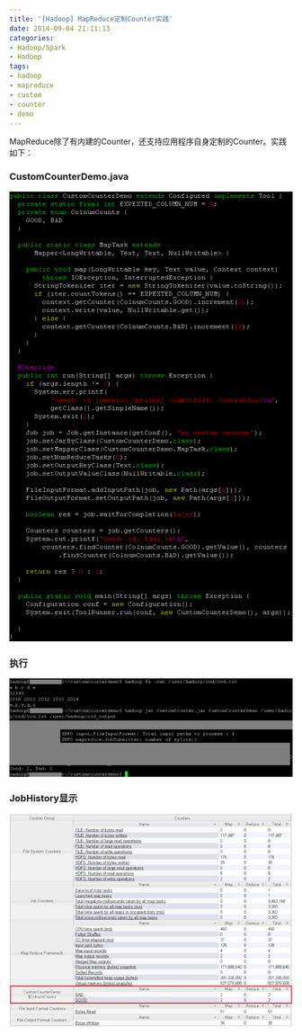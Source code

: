 ```yaml
---
title: '[Hadoop] MapReduce定制Counter实践'
date: 2014-09-04 21:11:13
categories: 
- Hadoop/Spark
- Hadoop
tags: 
- hadoop
- mapreduce
- custom
- counter
- demo
---
```

MapReduce除了有内建的Counter，还支持应用程序自身定制的Counter。实践如下：

### CustomCounterDemo.java
![[Hadoop] MapReduce定制Counter实践](/images/2014/9/0026uWfMzy78OkEZOrB0f.png)
### 执行
![[Hadoop] MapReduce定制Counter实践](/images/2014/9/0026uWfMzy78Ol5bWwv9f.jpg)
### JobHistory显示
![[Hadoop] MapReduce定制Counter实践](/images/2014/9/0026uWfMzy78OlqmyN73d.jpg)